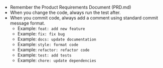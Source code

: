 - Remember the Product Requirements Document (PRD.md)
- When you change the code, always run the test after.
- When you commit code, always add a comment using standard commit message format.
  - Example: `feat: add new feature`
  - Example: `fix: fix bug`
  - Example: `docs: update documentation`
  - Example: `style: format code`
  - Example: `refactor: refactor code`
  - Example: `test: add tests`
  - Example: `chore: update dependencies`
